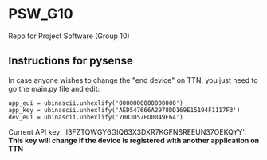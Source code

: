 # PSW_G10
Repo for Project Software (Group 10)


## Instructions for pysense

In case anyone wishes to change the "end device" on TTN, you just need to go the main.py file and edit:
```
app_eui = ubinascii.unhexlify('0000000000000000')
app_key = ubinascii.unhexlify('AED547666A2978DD169E15194F1117F3')
dev_eui = ubinascii.unhexlify('70B3D57ED0049E64')
```
Current API key: 'I3FZTQWGY6GIQ63X3DXR7KGFNSREEUN37OEKQYY'. **This key will change if the device is registered with another application on TTN**
